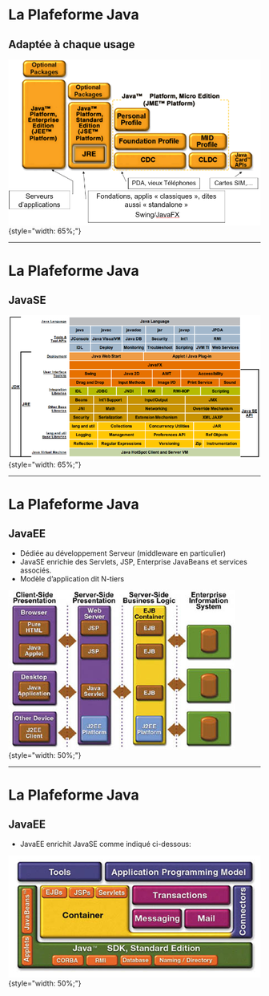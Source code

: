 
# La Plafeforme Java
## Adaptée à chaque usage

![La PF Java](images/pfJava.png){style="width: 65%;"}

---

# La Plafeforme Java
## JavaSE

![JavaSE](images/javaSE.png){style="width: 65%;"}

---

# La Plafeforme Java
## JavaEE

  - Dédiée au développement Serveur (middleware en particulier)
  - JavaSE enrichie des Servlets, JSP, Enterprise JavaBeans et services associés.
  - Modèle d’application dit N-tiers

![JavaEE](images/javaEE.png){style="width: 50%;"}


---

# La Plafeforme Java
## JavaEE

  - JavaEE enrichit JavaSE comme indiqué ci-dessous:
  
![JavaEE2](images/javaEE2.png){style="width: 50%;"}

